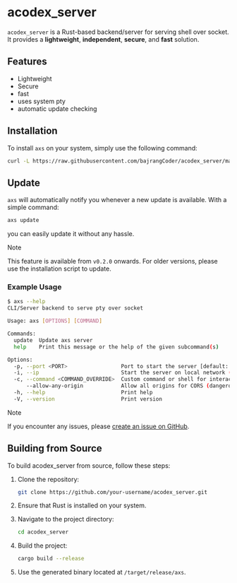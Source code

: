 # acodex_server

`acodex_server` is a Rust-based backend/server for serving shell over socket. It provides a **lightweight**, **independent**, **secure**, and **fast** solution.

## Features

- Lightweight
- Secure
- fast
- uses system pty
- automatic update checking

## Installation

To install `axs` on your system, simply use the following command:

```bash
curl -L https://raw.githubusercontent.com/bajrangCoder/acodex_server/main/install.sh | bash
```

## Update  

`axs` will automatically notify you whenever a new update is available. With a simple command:  

```sh
axs update
```  

you can easily update it without any hassle.  

> [!NOTE]
> This feature is available from `v0.2.0` onwards. For older versions, please use the installation script to update.

### Example Usage

```bash
$ axs --help
CLI/Server backend to serve pty over socket

Usage: axs [OPTIONS] [COMMAND]

Commands:
  update  Update axs server
  help    Print this message or the help of the given subcommand(s)

Options:
  -p, --port <PORT>                 Port to start the server [default: 8767]
  -i, --ip                          Start the server on local network (ip)
  -c, --command <COMMAND_OVERRIDE>  Custom command or shell for interactive PTY (e.g. "/usr/bin/bash")
      --allow-any-origin            Allow all origins for CORS (dangerous). By default only https://localhost is allowed
  -h, --help                        Print help
  -V, --version                     Print version
```

> [!NOTE]
> If you encounter any issues, please [create an issue on GitHub](https://github.com/bajrangCoder/acodex_server/issues).

## Building from Source

To build acodex_server from source, follow these steps:

1. Clone the repository:
   ```bash
   git clone https://github.com/your-username/acodex_server.git
   ```

2. Ensure that Rust is installed on your system.

3. Navigate to the project directory:
   ```bash
   cd acodex_server
   ```

4. Build the project:
   ```bash
   cargo build --release
   ```

5. Use the generated binary located at `/target/release/axs`.
